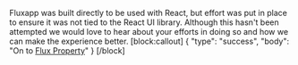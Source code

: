 Fluxapp was built directly to be used with React, but effort was put in place to ensure it was not tied to the React UI library. Although this hasn't been attempted we would love to hear about your efforts in doing so and how we can make the experience better.
[block:callout]
{
  "type": "success",
  "body": "On to [Flux Property](/v0.1.0/docs/flux-property)"
}
[/block]